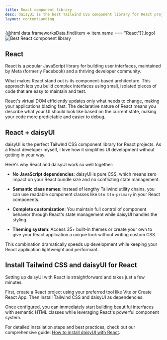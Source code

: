 ```yaml
---
title: React component library
desc: daisyUI is the best Tailwind CSS component library for React projects
layout: contentLanding
---
```


<script>
  import Translate from "$components/Translate.svelte"
  import Testimonials from "$components/Testimonials.svelte"
  export let data
</script>

<div class="mx-auto not-prose max-w-4xl py-12 p-6 from-base-300 rounded-box outline-base-content/5 mt-12 mb-6 items-center justify-center gap-8 bg-linear-to-b bg-center outline-2 outline-offset-6">
<div class="max-w-96 items-center w-full grid grid-cols-2 gap-6 lg:gap-12 [&>svg]:w-full [&>svg]:h-auto mx-auto">
{@html data.frameworksData.find(item => item.name === "React")?.logo}
<img class="w-full h-auto" src="https://img.daisyui.com/images/daisyui/mark-static.svg" alt="Best React component library" />
</div>
</div>

## React

React is a popular JavaScript library for building user interfaces, maintained by Meta (formerly Facebook) and a thriving developer community.

What makes React stand out is its component-based architecture. This approach lets you build complex interfaces using small, isolated pieces of code that are easy to maintain and test.

React's virtual DOM efficiently updates only what needs to change, making your applications blazing fast. The declarative nature of React means you describe what your UI should look like based on the current state, making your code more predictable and easier to debug.

## React + daisyUI

daisyUI is the perfect Tailwind CSS component library for React projects. As a React developer myself, I love how it simplifies UI development without getting in your way.

Here's why React and daisyUI work so well together:

- **No JavaScript dependencies**: daisyUI is pure CSS, which means zero impact on your React bundle size and no conflicting state management.
- **Semantic class names**: Instead of lengthy Tailwind utility chains, you can use readable component classes like `btn btn-primary` in your React components.

- **Complete customization**: You maintain full control of component behavior through React's state management while daisyUI handles the styling.

- **Theming system**: Access 35+ built-in themes or create your own to give your React application a unique look without writing custom CSS.

This combination dramatically speeds up development while keeping your React application lightweight and performant.

<div class="mx-[50%] -translate-x-1/2 my-12 w-screen">
  <Testimonials items={data.testimonials} limit="6" />
</div>

## Install Tailwind CSS and daisyUI for React

Setting up daisyUI with React is straightforward and takes just a few minutes.

First, create a React project using your preferred tool like Vite or Create React App. Then install Tailwind CSS and daisyUI as dependencies.

Once configured, you can immediately start building beautiful interfaces with semantic HTML classes while leveraging React's powerful component system.

For detailed installation steps and best practices, check out our comprehensive guide: [How to install daisyUI with React](/docs/install/react/).
